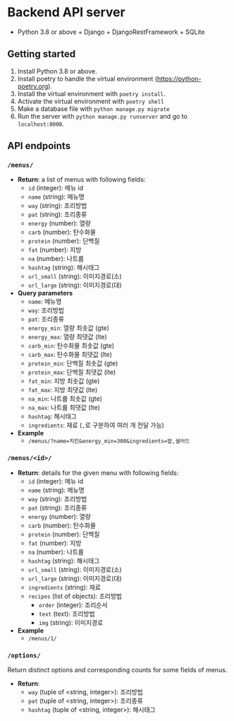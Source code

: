 # Backend API server

* Python 3.8 or above + Django + DjangoRestFramework + SQLite

## Getting started

1. Install Python 3.8 or above.
2. Install poetry to handle the virtual environment (https://python-poetry.org).
3. Install the virtual environment with `poetry install`.
4. Activate the virtual environment with `poetry shell`
5. Make a database file with `python manage.py migrate`
6. Run the server with `python manage.py runserver` and go to `localhost:8000`.

## API endpoints

### `/menus/`

* **Return**: a list of menus with following fields:
  * `id` (integer): 메뉴 id
  * `name` (string): 메뉴명
  * `way` (string): 조리방법
  * `pat` (string): 조리종류
  * `energy` (number): 열량
  * `carb` (number): 탄수화물
  * `protein` (number): 단백질
  * `fat` (number): 지방
  * `na` (number): 나트륨
  * `hashtag` (string): 해시태그
  * `url_small` (string): 이미지경로(소)
  * `url_large` (string): 이미지경로(대)
* **Query parameters**
  * `name`: 메뉴명
  * `way`: 조리방법
  * `pat`: 조리종류
  * `energy_min`: 열량 최솟값 (gte)
  * `energy_max`: 열량 최댓값 (lte)
  * `carb_min`: 탄수화물 최솟값 (gte)
  * `carb_max`: 탄수화물 최댓값 (lte)
  * `protein_min`: 단백질 최솟값 (gte)
  * `protein_max`: 단백질 최댓값 (lte)
  * `fat_min`: 지방 최솟값 (gte)
  * `fat_max`: 지방 최댓값 (lte)
  * `na_min`: 나트륨 최솟값 (gte)
  * `na_max`: 나트륨 최댓값 (lte)
  * `hashtag`: 해시태그
  * `ingredients`: 재료 (`,`로 구분하여 여러 개 전달 가능)
* **Example**
  * `/menus/?name=치킨&energy_min=300&ingredients=밥,샐러드`

### `/menus/<id>/`

* **Return**: details for the given menu with following fields:
  * `id` (integer): 메뉴 id
  * `name` (string): 메뉴명
  * `way` (string): 조리방법
  * `pat` (string): 조리종류
  * `energy` (number): 열량
  * `carb` (number): 탄수화물
  * `protein` (number): 단백질
  * `fat` (number): 지방
  * `na` (number): 나트륨
  * `hashtag` (string): 해시태그
  * `url_small` (string): 이미지경로(소)
  * `url_large` (string): 이미지경로(대)
  * `ingredients` (string): 재료
  * `recipes` (list of objects): 조리방법
    * `order` (integer): 조리순서
    * `text` (text): 조리방법
    * `img` (string): 이미지경로
* **Example**
  * `/menus/1/`

### `/options/`

Return distinct options and corresponding counts for some fields of menus.

* **Return**:
  * `way` (tuple of <string, integer>): 조리방법
  * `pat` (tuple of <string, integer>): 조리종류
  * `hashtag` (tuple of <string, integer>): 해시태그
